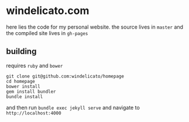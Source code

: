 # windelicato.com

here lies the code for my personal website. the source lives in `master` and the compiled site lives in `gh-pages`

## building
requires `ruby` and `bower`
```
git clone git@github.com:windelicato/homepage
cd homepage
bower install
gem install bundler
bundle install
```

and then run `bundle exec jekyll serve` and navigate to `http://localhost:4000`

